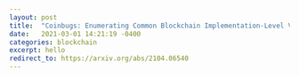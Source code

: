 ```yaml
---
layout: post
title:  "Coinbugs: Enumerating Common Blockchain Implementation-Level Vulnerabilities (Co-authered with T. Tarvis)"
date:   2021-03-01 14:21:19 -0400
categories: blockchain
excerpt: hello
redirect_to: https://arxiv.org/abs/2104.06540
---
```


